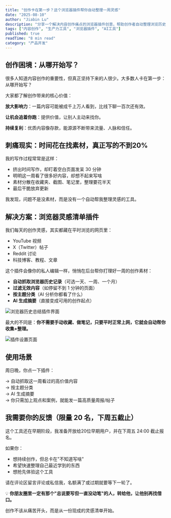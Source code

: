 ```yaml
---
title: "创作卡在第一步？这个浏览器插件帮你自动整理一周灵感"
date: "2025-08-10"
author: "Jiabin Lu"
description: "分享一个解决内容创作痛点的浏览器插件创意，帮助创作者自动整理浏览历史，生成创作灵感清单。"
tags: ["内容创作", "生产力工具", "浏览器插件", "AI工具"]
published: true
readTime: "8 min read"
category: "产品开发"
---
```


## 创作困境：从哪开始写？

很多人知道内容创作的重要性，但真正坚持下来的人很少。大多数人卡在第一步：从哪开始写？

大家都了解创作带来的核心价值：

**放大影响力**：一篇内容可能被成千上万人看到，比线下聊一百次还有效。

**让机会追着你跑**：提供价值，让别人主动来找你。

**持续复利**：优质内容像存款，能源源不断带来流量、人脉和信任。

## 刺痛现实：时间花在找素材，真正写的不到20%

我的写作过程常常是这样：

- 挤出时间写作，却盯着空白页面发呆 30 分钟
- 明明这一周看了很多好内容，却想不起来写啥
- 素材分散在收藏夹、截图、笔记里，整理要花半天
- 最后干脆放弃更新

我发现，问题不是没素材，而是没有一个自动帮我整理灵感的工具。

## 解决方案：浏览器灵感清单插件

我们每天的创作灵感，其实都藏在平时浏览的网页里：

- YouTube 视频
- X（Twitter）帖子
- Reddit 讨论
- 科技博客、教程、文章

这个插件会像你的私人编辑一样，悄悄在后台帮你打理好一周的创作素材：

- **自动抓取浏览器历史记录**（可选一天、一周、一个月）
- **过滤无效内容**（如停留不到 1 分钟的页面）
- **按主题分类**（AI 分析你都看了什么）
- **AI 生成摘要**（直接变成可用的创作起点）

![浏览器历史总结插件界面](/images/blog/browser-history-summarier-extension.png "浏览器插件主界面：一键生成本周浏览内容总结")

最大的不同是：**你不需要手动收藏、做笔记，只要平时正常上网，它就会自动帮你收集+整理。**

![插件设置页面](/images/blog/browser-history-summarier-extension-setting-page.png "插件设置页面：可自定义时间范围、过滤条件和分类方式")

## 使用场景

周日晚，你点一下插件：

→ 自动抓取这一周看过的高价值内容  
→ 按主题分类  
→ AI 生成摘要  
→ 你只需加上观点和案例，就能发一篇高质量周报/帖子

## 我需要你的反馈（限量 20 名，下周五截止）

这个工具还在早期阶段，我准备开放给20位早期用户，并在下周五 24:00 截止报名。

如果你：

- 想持续创作，但总卡在"不知道写啥"
- 希望快速整理自己最近学到的东西
- 想抢先体验这个工具

请在评论区留言评论或私信我，名额满了或过期就要等下一轮了。

💡 **你朋友圈里一定有那个"总说要写但一直没动笔"的人，转给他，让他别再找借口。**

创作不该从痛苦开头，而是从一份现成的灵感清单开始。
